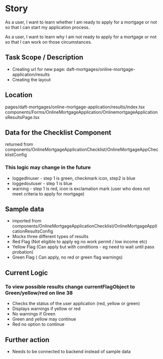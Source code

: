 # Story
As a user, I want to learn whether I am ready to apply for a mortgage or not so that I can start my application process. 

As a user, I want to learn why I am not ready to apply for a mortgage or not so that I can work on those circumstances.

## Task Scope / Description
* Creating url for new page: daft-mortgages/online-mortgage-application/results
* Creating the layout

## Location
pages/daft-mortgages/online-mortgage-application/results/index.tsx
components/Forms/OnlineMortgageApplication/OnlinemortgageApplicationsResultsPage.tsx

## Data for the Checklist Component

returned from components/OnlineMortgageApplicationChecklist/OnlineMortgageAppChecklistConfig
### This logic may change in the future

* loggedInuser - step 1 is green, checkmark icon, step2 is blue
* loggedoutuser - step 1 is blue
* warning - step 1 is red, icon is exclamation mark (user who does not meet criteria to apply for mortgage)

## Sample data

* imported from components/OnlineMortgageApplicationChecklist/OnlineMortgageApplicationResultsConfig
* Mocks three different types of results
* Red Flag (Not eligible to apply eg no work permit / low income etc)
* Yellow Flag (Can apply but with conditions - eg need to wait until pass probation)
* Green Flag ( Can apply, no red or green flag warnings)

## Current Logic
### To view possible results change currentFlagObject to Green/yellow/red on line 38
* Checks the status of the user application (red, yellow or green)
* Displays warnings if yellow or red
* No warnings if Green
* Green and yellow may continue
* Red no option to continue

## Further action
* Needs to be connected to backend instead of sample data




